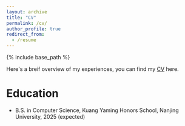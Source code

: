 ```yaml
---
layout: archive
title: "CV"
permalink: /cv/
author_profile: true
redirect_from:
  - /resume
---
```


{% include base_path %}

Here's a breif overview of my experiences, you can find my [CV](http://xintianpan.github.io/files/CV.pdf) here.

Education
======
* B.S. in Computer Science, Kuang Yaming Honors School, Nanjing University, 2025 (expected)

